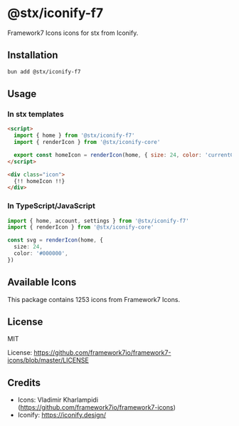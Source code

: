 # @stx/iconify-f7

Framework7 Icons icons for stx from Iconify.

## Installation

```bash
bun add @stx/iconify-f7
```

## Usage

### In stx templates

```html
<script>
  import { home } from '@stx/iconify-f7'
  import { renderIcon } from '@stx/iconify-core'

  export const homeIcon = renderIcon(home, { size: 24, color: 'currentColor' })
</script>

<div class="icon">
  {!! homeIcon !!}
</div>
```

### In TypeScript/JavaScript

```typescript
import { home, account, settings } from '@stx/iconify-f7'
import { renderIcon } from '@stx/iconify-core'

const svg = renderIcon(home, {
  size: 24,
  color: '#000000',
})
```

## Available Icons

This package contains 1253 icons from Framework7 Icons.

## License

MIT

License: https://github.com/framework7io/framework7-icons/blob/master/LICENSE

## Credits

- Icons: Vladimir Kharlampidi (https://github.com/framework7io/framework7-icons)
- Iconify: https://iconify.design/
